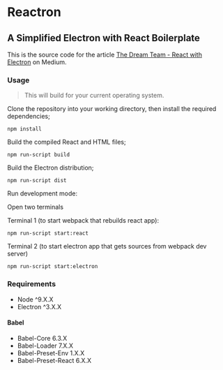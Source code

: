 # Reactron
## A Simplified Electron with React Boilerplate

This is the source code for the article [The Dream Team - React with Electron](https://medium.com/@mitchpierias/the-dream-team-react-with-electron-c808ecb5b55e) on Medium.

### Usage
> This will build for your current operating system.

Clone the repository into your working directory, then install the required dependencies;
```
npm install
```

Build the compiled React and HTML files;
```
npm run-script build
```

Build the Electron distribution;
```
npm run-script dist
```

Run development mode:

Open two terminals

Terminal 1 (to start webpack that rebuilds react app):
```
npm run-script start:react
```

Terminal 2 (to start electron app that gets sources from webpack dev server)
```
npm run-script start:electron
```
### Requirements
- Node ^9.X.X
- Electron ^3.X.X

#### Babel
- Babel-Core 6.3.X
- Babel-Loader 7.X.X
- Babel-Preset-Env 1.X.X
- Babel-Preset-React 6.X.X